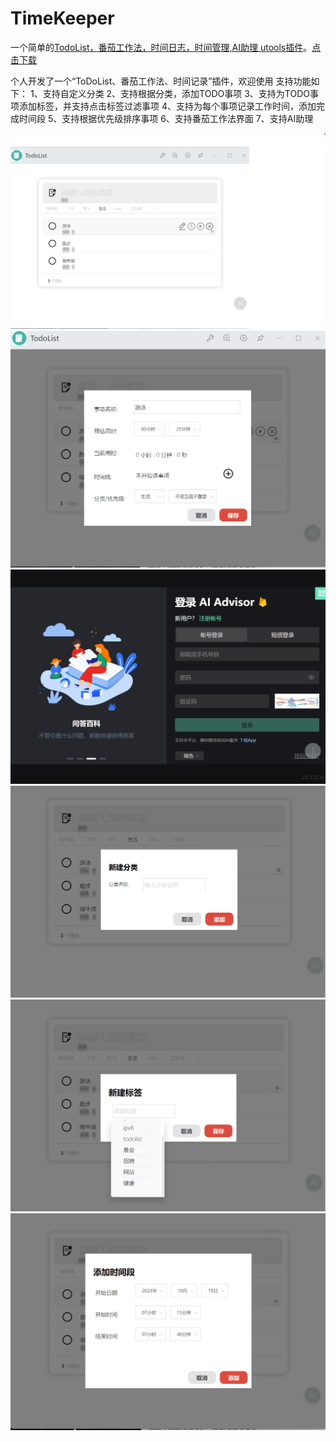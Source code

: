 # TimeKeeper

一个简单的[TodoList，番茄工作法，时间日志，时间管理,AI助理 utools插件](https://github.com/lipills/TimeKeeper/blob/main/TimeKeeper-1.0.0.upx)。[点击下载](https://github.com/lipills/TimeKeeper/blob/main/TimeKeeper-1.0.0.upx)

个人开发了一个“ToDoList、番茄工作法、时间记录”插件，欢迎使用
支持功能如下：
1、支持自定义分类
2、支持根据分类，添加TODO事项
3、支持为TODO事项添加标签，并支持点击标签过滤事项
4、支持为每个事项记录工作时间，添加完成时间段
5、支持根据优先级排序事项
6、支持番茄工作法界面
7、支持AI助理

![](https://github.com/lipills/TimeKeeper/blob/main/images/timekeeper.png)
![](https://github.com/lipills/TimeKeeper/blob/main/images/%E4%BB%BB%E5%8A%A1%E8%AE%BE%E7%BD%AE.png)
![](https://github.com/lipills/TimeKeeper/blob/main/images/%E6%94%AF%E6%8C%81ai%E5%8A%A9%E7%90%86.png)
![](https://github.com/lipills/TimeKeeper/blob/main/images/%E6%96%B0%E5%BB%BA%E5%88%86%E7%B1%BB.png)
![](https://github.com/lipills/TimeKeeper/blob/main/images/%E6%96%B0%E5%BB%BA%E6%A0%87%E7%AD%BE.png)
![](https://github.com/lipills/TimeKeeper/blob/main/images/%E6%B7%BB%E5%8A%A0%E6%97%B6%E9%97%B4%E6%AE%B5.png)
